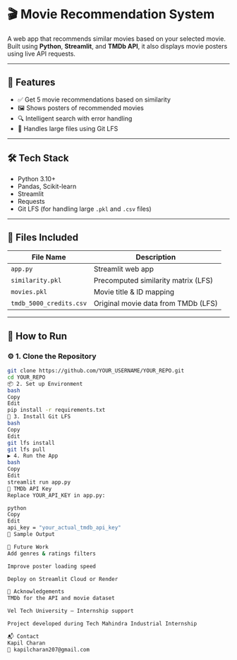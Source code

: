# 🎬 Movie Recommendation System

A web app that recommends similar movies based on your selected movie. Built using **Python**, **Streamlit**, and **TMDb API**, it also displays movie posters using live API requests.

---

## 🚀 Features

- ✅ Get 5 movie recommendations based on similarity
- 🖼️ Shows posters of recommended movies
- 🔍 Intelligent search with error handling
- 📂 Handles large files using Git LFS

---

## 🛠️ Tech Stack

- Python 3.10+
- Pandas, Scikit-learn
- Streamlit
- Requests
- Git LFS (for handling large `.pkl` and `.csv` files)

---

## 📁 Files Included

| File Name               | Description                            |
|------------------------|----------------------------------------|
| `app.py`               | Streamlit web app                      |
| `similarity.pkl`       | Precomputed similarity matrix (LFS)    |
| `movies.pkl`           | Movie title & ID mapping               |
| `tmdb_5000_credits.csv`| Original movie data from TMDb (LFS)    |

---

## 🧠 How to Run

### ⚙️ 1. Clone the Repository
```bash
git clone https://github.com/YOUR_USERNAME/YOUR_REPO.git
cd YOUR_REPO
📦 2. Set up Environment
bash
Copy
Edit
pip install -r requirements.txt
💾 3. Install Git LFS
bash
Copy
Edit
git lfs install
git lfs pull
▶️ 4. Run the App
bash
Copy
Edit
streamlit run app.py
🔑 TMDb API Key
Replace YOUR_API_KEY in app.py:

python
Copy
Edit
api_key = "your_actual_tmdb_api_key"
📝 Sample Output

🧠 Future Work
Add genres & ratings filters

Improve poster loading speed

Deploy on Streamlit Cloud or Render

📢 Acknowledgements
TMDb for the API and movie dataset

Vel Tech University – Internship support

Project developed during Tech Mahindra Industrial Internship

📬 Contact
Kapil Charan
📧 kapilcharan207@gmail.com



